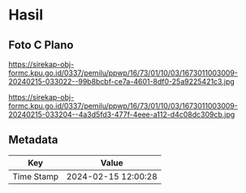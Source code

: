 # Hasil

## Foto C Plano

https://sirekap-obj-formc.kpu.go.id/0337/pemilu/ppwp/16/73/01/10/03/1673011003009-20240215-033022--99b8bcbf-ce7a-4601-8df0-25a9225421c3.jpg

https://sirekap-obj-formc.kpu.go.id/0337/pemilu/ppwp/16/73/01/10/03/1673011003009-20240215-033204--4a3d5fd3-477f-4eee-a112-d4c08dc309cb.jpg


## Metadata

| Key        | Value               |
| ---------- | ------------------- |
| Time Stamp | 2024-02-15 12:00:28 |



